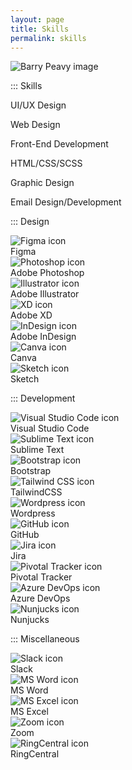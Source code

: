 ```yaml
---
layout: page
title: Skills
permalink: skills
---
```


<div class="container w-full md:max-w-4xl mx-auto">
  <img class="object-cover mx-auto mb-5 h-24 w-24 rounded-full" src="{{site.baseurl}}/assets/img/{{site.author-image}}" alt="Barry Peavy image">
  <div class="flex flex-wrap text-sm">
    <div class="w-full sm:w-1/2 md:w-1/3 lg:w-1/4 py-3 px-2">
      <div class="bg-white border shadow-md p-3 h-full ">
        <p class="text-gray-500 hover:text-gray-900 uppercase font-semibold mb-3">::: Skills</p>
        <p class="mb-2">UI/UX Design</p>
        <p class="mb-2">Web Design</p>
        <p class="mb-2">Front-End Development</p>
        <p class="mb-2">HTML/CSS/SCSS</p>
        <p class="mb-2">Graphic Design</p>
        <p>Email Design/Development</p>
      </div> <!-- bg-white -->
    </div> <!-- w-full -->
    <div class="w-full sm:w-1/2 md:w-1/3 lg:w-1/4 py-3 px-2">
      <div class="bg-white border shadow-md p-3 h-full">
        <p class="text-gray-500 hover:text-gray-900 uppercase font-semibold mb-3">::: Design</p>
        <div class="flex flex-row items-start mb-2">
          <div class="flex-shrink pr-2">
            <img class="mx-auto w-5 h-auto" src="{{site.baseurl}}/assets/img/icon-fg.svg" alt="Figma icon">
          </div>
          <div class="flex-1">
            Figma
          </div>
        </div>
        <div class="flex flex-row items-start mb-2">
          <div class="flex-shrink pr-2">
            <img class="mx-auto w-5 h-auto" src="{{site.baseurl}}/assets/img/icon-ps.svg" alt="Photoshop icon">
          </div>
          <div class="flex-1">
            Adobe Photoshop
          </div>
        </div>
        <div class="flex flex-row items-start mb-2">
          <div class="flex-shrink pr-2">
            <img class="mx-auto w-5 h-auto" src="{{site.baseurl}}/assets/img/icon-ai.svg" alt="Illustrator icon">
          </div>
          <div class="flex-1">
            Adobe Illustrator
          </div>
        </div>
        <div class="flex flex-row items-start mb-2">
          <div class="flex-shrink pr-2">
            <img class="mx-auto w-5 h-auto" src="{{site.baseurl}}/assets/img/icon-xd.svg" alt="XD icon">
          </div>
          <div class="flex-1">
            Adobe XD
          </div>
        </div>
        <div class="flex flex-row items-start mb-2">
          <div class="flex-shrink pr-2">
            <img class="mx-auto w-5 h-auto" src="{{site.baseurl}}/assets/img/icon-id.svg" alt="InDesign icon">
          </div>
          <div class="flex-1">
            Adobe InDesign
          </div>
        </div>
        <div class="flex flex-row items-start mb-2">
          <div class="flex-shrink pr-2">
            <img class="mx-auto w-5 h-auto" src="{{site.baseurl}}/assets/img/icon-cv.svg" alt="Canva icon">
          </div>
          <div class="flex-1">
            Canva
          </div>
        </div>
        <div class="flex flex-row items-start mb-2">
          <div class="flex-shrink pr-2">
            <img class="mx-auto w-5 h-auto" src="{{site.baseurl}}/assets/img/icon-sk.svg" alt="Sketch icon">
          </div>
          <div class="flex-1">
            Sketch
          </div>
        </div>
      </div> <!-- bg-white -->
    </div> <!-- w-full -->
    <div class="w-full sm:w-1/2 md:w-1/3 lg:w-1/4 py-3 px-2">
      <div class="bg-white border shadow-md p-3 h-full">
        <p class="text-gray-500 hover:text-gray-900 uppercase font-semibold mb-3">::: Development</p>
        <div class="flex flex-row items-start mb-2">
          <div class="flex-shrink pr-2">
            <img class="mx-auto w-5 h-auto" src="{{site.baseurl}}/assets/img/icon-vs.svg" alt="Visual Studio Code icon">
          </div>
          <div class="flex-1">
            Visual Studio Code
          </div>
        </div>
        <div class="flex flex-row items-start mb-2">
          <div class="flex-shrink pr-2">
            <img class="mx-auto w-5 h-auto" src="{{site.baseurl}}/assets/img/icon-st.svg" alt="Sublime Text icon">
          </div>
          <div class="flex-1">
            Sublime Text
          </div>
        </div>
        <div class="flex flex-row items-start mb-2">
          <div class="flex-shrink pr-2">
            <img class="mx-auto w-5 h-auto" src="{{site.baseurl}}/assets/img/icon-bs.svg" alt="Bootstrap icon">
          </div>
          <div class="flex-1">
            Bootstrap
          </div>
        </div>
        <div class="flex flex-row items-start mb-2">
          <div class="flex-shrink pr-2">
            <img class="mx-auto w-5 h-auto" src="{{site.baseurl}}/assets/img/icon-tw.svg" alt="Tailwind CSS icon">
          </div>
          <div class="flex-1">
            TailwindCSS
          </div>
        </div>
        <div class="flex flex-row items-start mb-2">
          <div class="flex-shrink pr-2">
            <img class="mx-auto w-5 h-auto" src="{{site.baseurl}}/assets/img/icon-wp.svg" alt="Wordpress icon">
          </div>
          <div class="flex-1">
            Wordpress
          </div>
        </div>
        <div class="flex flex-row items-start mb-2">
          <div class="flex-shrink pr-2">
            <img class="mx-auto w-5 h-auto" src="{{site.baseurl}}/assets/img/icon-gh.svg" alt="GitHub icon">
          </div>
          <div class="flex-1">
            GitHub
          </div>
        </div>
        <div class="flex flex-row items-start mb-2">
          <div class="flex-shrink pr-2">
            <img class="mx-auto w-5 h-auto" src="{{site.baseurl}}/assets/img/icon-jr.svg" alt="Jira icon">
          </div>
          <div class="flex-1">
            Jira
          </div>
        </div>
        <div class="flex flex-row items-start mb-2">
          <div class="flex-shrink pr-2">
            <img class="mx-auto w-5 h-auto" src="{{site.baseurl}}/assets/img/icon-pt.svg" alt="Pivotal Tracker icon">
          </div>
          <div class="flex-1">
            Pivotal Tracker
          </div>
        </div>
        <div class="flex flex-row items-start mb-2">
          <div class="flex-shrink pr-2">
            <img class="mx-auto w-5 h-auto" src="{{site.baseurl}}/assets/img/icon-az.svg" alt="Azure DevOps icon">
          </div>
          <div class="flex-1">
            Azure DevOps
          </div>
        </div>
        <div class="flex flex-row items-start mb-2">
          <div class="flex-shrink pr-2">
            <img class="mx-auto w-5 h-auto" src="{{site.baseurl}}/assets/img/icon-nj.svg" alt="Nunjucks icon">
          </div>
          <div class="flex-1">
            Nunjucks
          </div>
        </div>
      </div> <!-- bg-white -->
    </div> <!-- w-full -->
    <div class="w-full sm:w-1/2 md:w-1/3 lg:w-1/4 py-3 px-2">
      <div class="bg-white border shadow-md p-3 h-full">
        <p class="text-gray-500 hover:text-gray-900 uppercase font-semibold mb-3">::: Miscellaneous</p>
        <div class="flex flex-row items-start mb-2">
          <div class="flex-shrink pr-2">
            <img class="mx-auto w-5 h-auto" src="{{site.baseurl}}/assets/img/icon-sl.svg" alt="Slack icon">
          </div>
          <div class="flex-1">
            Slack
          </div>
        </div>
        <div class="flex flex-row items-start mb-2">
          <div class="flex-shrink pr-2">
            <img class="mx-auto w-5 h-auto" src="{{site.baseurl}}/assets/img/icon-wd.svg" alt="MS Word icon">
          </div>
          <div class="flex-1">
            MS Word
          </div>
        </div>
        <div class="flex flex-row items-start mb-2">
          <div class="flex-shrink pr-2">
            <img class="mx-auto w-5 h-auto" src="{{site.baseurl}}/assets/img/icon-ex.svg" alt="MS Excel icon">
          </div>
          <div class="flex-1">
            MS Excel
          </div>
        </div>
        <div class="flex flex-row items-start mb-2">
          <div class="flex-shrink pr-2">
            <img class="mx-auto w-5 h-auto" src="{{site.baseurl}}/assets/img/icon-zm.svg" alt="Zoom icon">
          </div>
          <div class="flex-1">
            Zoom
          </div>
        </div>
        <div class="flex flex-row items-start mb-2">
          <div class="flex-shrink pr-2">
            <img class="mx-auto w-5 h-auto" src="{{site.baseurl}}/assets/img/icon-rc.png" alt="RingCentral icon">
          </div>
          <div class="flex-1">
            RingCentral
          </div>
        </div>
      </div> <!-- bg-white -->
    </div> <!-- w-full -->
  </div> <!-- flex -->
</div> <!-- container -->
